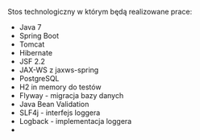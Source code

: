 Stos technologiczny w którym będą realizowane prace:

* Java 7 
* Spring Boot
* Tomcat 
* Hibernate 
* JSF 2.2 
* JAX-WS z jaxws-spring 
* PostgreSQL
* H2 in memory do testów 
* Flyway - migracja bazy danych 
* Java Bean Validation 
* SLF4j - interfejs loggera 
* Logback - implementacja loggera 
* 
